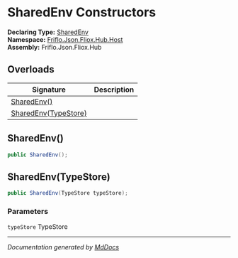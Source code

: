 ﻿<!--  
  <auto-generated>   
    The contents of this file were generated by a tool.  
    Changes to this file may be list if the file is regenerated  
  </auto-generated>   
-->

# SharedEnv Constructors

**Declaring Type:** [SharedEnv](../index.md)  
**Namespace:** [Friflo.Json.Fliox.Hub.Host](../../index.md)  
**Assembly:** Friflo.Json.Fliox.Hub

## Overloads

| Signature                                   | Description |
| ------------------------------------------- | ----------- |
| [SharedEnv()](#sharedenv)                   |             |
| [SharedEnv(TypeStore)](#sharedenvtypestore) |             |

## SharedEnv()

```csharp
public SharedEnv();
```

## SharedEnv(TypeStore)

```csharp
public SharedEnv(TypeStore typeStore);
```

### Parameters

`typeStore`  TypeStore

___

*Documentation generated by [MdDocs](https://github.com/ap0llo/mddocs)*
